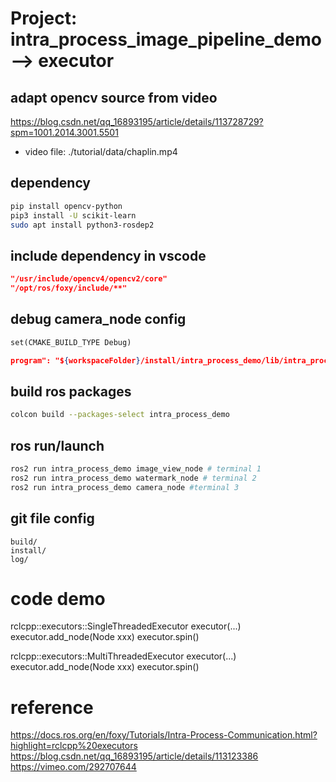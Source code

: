 # Project: intra_process_image_pipeline_demo --> executor

## adapt opencv source from video
https://blog.csdn.net/qq_16893195/article/details/113728729?spm=1001.2014.3001.5501

- video file: ./tutorial/data/chaplin.mp4

## dependency
``` bash
pip install opencv-python
pip3 install -U scikit-learn
sudo apt install python3-rosdep2
```

## include dependency in vscode
```c_cpp_properties.json
"/usr/include/opencv4/opencv2/core"
"/opt/ros/foxy/include/**"
```

## debug camera_node config
```CMakeLists.txt
set(CMAKE_BUILD_TYPE Debug)
```

```launch.json
program": "${workspaceFolder}/install/intra_process_demo/lib/intra_process_demo/camera_node
```

## build ros packages
```bash
colcon build --packages-select intra_process_demo
```

## ros run/launch
```bash
ros2 run intra_process_demo image_view_node # terminal 1
ros2 run intra_process_demo watermark_node # terminal 2
ros2 run intra_process_demo camera_node #terminal 3
```

## git file config
```.gitignore
build/
install/
log/
```

# code demo
rclcpp::executors::SingleThreadedExecutor executor(...)
executor.add_node(Node xxx)
executor.spin()

rclcpp::executors::MultiThreadedExecutor executor(...)
executor.add_node(Node xxx)
executor.spin()

# reference
https://docs.ros.org/en/foxy/Tutorials/Intra-Process-Communication.html?highlight=rclcpp%20executors
https://blog.csdn.net/qq_16893195/article/details/113123386
https://vimeo.com/292707644